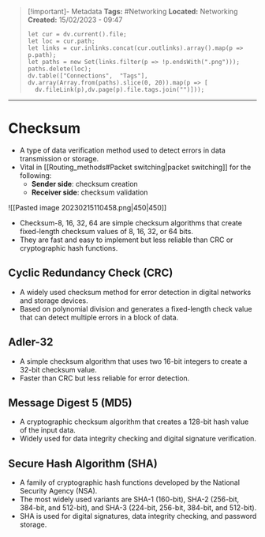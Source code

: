 > [!important]- Metadata
> **Tags:** #Networking 
> **Located:** Networking
> **Created:** 15/02/2023 - 09:47
> ```dataviewjs
>let cur = dv.current().file;
>let loc = cur.path;
>let links = cur.inlinks.concat(cur.outlinks).array().map(p => p.path);
>let paths = new Set(links.filter(p => !p.endsWith(".png")));
>paths.delete(loc);
>dv.table(["Connections",  "Tags"], dv.array(Array.from(paths).slice(0, 20)).map(p => [
>   dv.fileLink(p),dv.page(p).file.tags.join("")]));
> ```

___
# Checksum
- A type of data verification method used to detect errors in data transmission or storage.  
- Vital in [[Routing_methods#Packet switching|packet switching]] for the following: 
	- **Sender side**: checksum creation
	- **Receiver side**: checksum validation

![[Pasted image 20230215110458.png|450|450]]

- Checksum-8, 16, 32, 64 are simple checksum algorithms that create fixed-length checksum values of 8, 16, 32, or 64 bits. 
- They are fast and easy to implement but less reliable than CRC or cryptographic hash functions.
## Cyclic Redundancy Check (CRC)
- A widely used checksum method for error detection in digital networks and storage devices.
- Based on polynomial division and generates a fixed-length check value that can detect multiple errors in a block of data.
## Adler-32
- A simple checksum algorithm that uses two 16-bit integers to create a 32-bit checksum value.  
- Faster than CRC but less reliable for error detection.
## Message Digest 5 (MD5)
- A cryptographic checksum algorithm that creates a 128-bit hash value of the input data.  
- Widely used for data integrity checking and digital signature verification.
## Secure Hash Algorithm (SHA)
- A family of cryptographic hash functions developed by the National Security Agency (NSA). 
- The most widely used variants are SHA-1 (160-bit), SHA-2 (256-bit, 384-bit, and 512-bit), and SHA-3 (224-bit, 256-bit, 384-bit, and 512-bit). 
- SHA is used for digital signatures, data integrity checking, and password storage.
